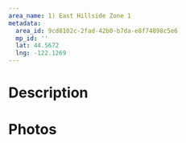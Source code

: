 ```yaml
---
area_name: 1) East Hillside Zone 1
metadata:
  area_id: 9cd8102c-2fad-42b0-b7da-e8f74898c5e6
  mp_id: ''
  lat: 44.5672
  lng: -122.1269
---
```

# Description

# Photos

